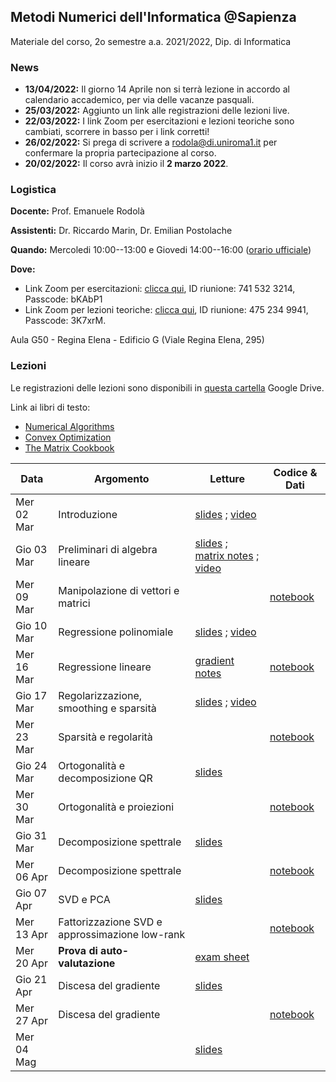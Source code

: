 ## Metodi Numerici dell'Informatica @Sapienza

Materiale del corso, 2o semestre a.a. 2021/2022, Dip. di Informatica

### News

- **13/04/2022:** Il giorno 14 Aprile non si terrà lezione in accordo al calendario accademico, per via delle vacanze pasquali.
- **25/03/2022:** Aggiunto un link alle registrazioni delle lezioni live.
- **22/03/2022:** I link Zoom per esercitazioni e lezioni teoriche sono cambiati, scorrere in basso per i link corretti!
- **26/02/2022:** Si prega di scrivere a rodola@di.uniroma1.it per confermare la propria partecipazione al corso. 
- **20/02/2022:** Il corso avrà inizio il **2 marzo 2022**.

### Logistica

**Docente:** Prof. Emanuele Rodolà

**Assistenti:** Dr. Riccardo Marin, Dr. Emilian Postolache

**Quando:** Mercoledi 10:00--13:00 e Giovedi 14:00--16:00 ([orario ufficiale](https://www.studiareinformatica.uniroma1.it/laurea/orario-per-insegnamento-laurea))

**Dove:**

- Link Zoom per esercitazioni: [clicca qui](https://uniroma1.zoom.us/j/7415323214?pwd=dFFGU1F1VU5kUlBTUFBNSVBZMDdCZz09), ID riunione: 741 532 3214, Passcode: bKAbP1
- Link Zoom per lezioni teoriche: [clicca qui](https://zoom.us/j/4752349941?pwd=U0doeGFLWFFDSWlzWWxvd0JGMDRndz09), ID riunione: 475 234 9941, Passcode: 3K7xrM.

Aula G50 - Regina Elena - Edificio G (Viale Regina Elena, 295)

### Lezioni

Le registrazioni delle lezioni sono disponibili in [questa cartella](https://drive.google.com/drive/folders/1QQgmr6HDVwy1c7enCEMrZubtbFQxs6Cz?usp=sharing) Google Drive.

Link ai libri di testo: 

- [Numerical Algorithms](https://people.csail.mit.edu/jsolomon/share/book/numerical_book.pdf)
- [Convex Optimization](https://web.stanford.edu/~boyd/cvxbook/bv_cvxbook.pdf)
- [The Matrix Cookbook](https://www2.imm.dtu.dk/pubdb/edoc/imm3274.pdf)

**Data** | **Argomento** | **Letture** | **Codice & Dati**
------------ | ------------- | ------------ | ------------
Mer 02 Mar | Introduzione | [slides](https://github.com/erodola/NumMeth-s2-2022/raw/main/01_intro/01-intro.pdf) ; [video](https://youtu.be/EoPIPTeEGjY) |
Gio 03 Mar | Preliminari di algebra lineare | [slides](https://github.com/erodola/NumMeth-s2-2022/raw/main/02_linalg/02-linalg.pdf) ; [matrix notes](https://github.com/erodola/NumMeth-s2-2022/raw/main/02_linalg/02b-matrix.pdf) ; [video](https://youtu.be/E02vV2wR888) |
Mer 09 Mar | Manipolazione di vettori e matrici |  | [notebook](https://colab.research.google.com/github/erodola/NumMeth-s2-2022/blob/main/esercizi/ex1/ex1.ipynb)
Gio 10 Mar | Regressione polinomiale | [slides](https://github.com/erodola/NumMeth-s2-2022/raw/main/03_regression/03-regression.pdf) ; [video](https://youtu.be/NYmis_xCrK0) |
Mer 16 Mar | Regressione lineare | [gradient notes](https://github.com/erodola/NumMeth-s2-2022/raw/main/esercizi/ex2/03b-gradient.pdf) | [notebook](https://colab.research.google.com/github/erodola/NumMeth-s2-2022/blob/main/esercizi/ex2/ex2.ipynb)
Gio 17 Mar | Regolarizzazione, smoothing e sparsità | [slides](https://github.com/erodola/NumMeth-s2-2022/raw/main/04_regularization/04-regularization.pdf) ; [video](https://youtu.be/jNYJfNPBqLs) |
Mer 23 Mar | Sparsità e regolarità | | [notebook](https://colab.research.google.com/github/erodola/NumMeth-s2-2022/blob/main/esercizi/ex3/ex3.ipynb)
Gio 24 Mar | Ortogonalità e decomposizione QR | [slides](https://github.com/erodola/NumMeth-s2-2022/raw/main/05_orthogonal/05-orthogonal.pdf) |
Mer 30 Mar | Ortogonalità e proiezioni | | [notebook](https://colab.research.google.com/github/erodola/NumMeth-s2-2022/blob/main/esercizi/ex4/ex4.ipynb)
Gio 31 Mar | Decomposizione spettrale | [slides](https://github.com/erodola/NumMeth-s2-2022/raw/main/06_spectral/06-spectral.pdf) |
Mer 06 Apr | Decomposizione spettrale | | [notebook](https://colab.research.google.com/github/erodola/NumMeth-s2-2022/blob/main/esercizi/ex5/ex5.ipynb)
Gio 07 Apr | SVD e PCA | [slides](https://github.com/erodola/NumMeth-s2-2022/raw/main/07_svd/07-svd.pdf) |
Mer 13 Apr | Fattorizzazione SVD e approssimazione low-rank | | [notebook](https://colab.research.google.com/github/erodola/NumMeth-s2-2022/blob/main/esercizi/ex6/ex6.ipynb)
Mer 20 Apr | **Prova di auto-valutazione** | [exam sheet](https://github.com/erodola/NumMeth-s2-2022/raw/main/esercizi/midterm.pdf) | 
Gio 21 Apr | Discesa del gradiente | [slides](https://github.com/erodola/NumMeth-s2-2022/raw/main/08_gradient/08-grad.pdf) |
Mer 27 Apr | Discesa del gradiente | | [notebook](https://colab.research.google.com/github/erodola/NumMeth-s2-2022/blob/main/esercizi/ex7/ex7.ipynb)
Mer 04 Mag | | [slides](https://github.com/erodola/NumMeth-s2-2022/raw/main/09_invited/inverse-spectral.pdf) |
